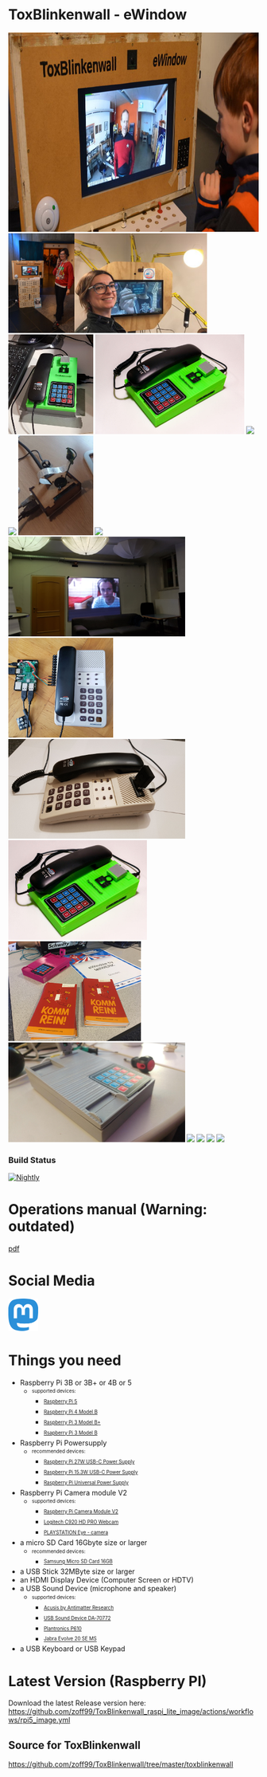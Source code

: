 <H1>ToxBlinkenwall - eWindow</H1>
<p align="left">
<img height="400" src="https://raw.githubusercontent.com/zoff99/ToxBlinkenwall_raspi_lite_image/_images_/images/tiww_prof_slim.jpg"></img><br>
<img height="200" src="https://raw.githubusercontent.com/zoff99/ToxBlinkenwall_raspi_lite_image/_images_/images/aaa1.JPG"></img><img height="200" src="https://raw.githubusercontent.com/zoff99/ToxBlinkenwall_raspi_lite_image/_images_/images/bbb1.jpg"></img><img height="200" src="https://raw.githubusercontent.com/zoff99/ToxBlinkenwall_raspi_lite_image/_images_/images/ccc1.jpg"></img>
<img height="200" src="https://raw.githubusercontent.com/zoff99/ToxBlinkenwall_raspi_lite_image/_images_/images/DSC07751.jpg"></img>
<img height="200" src="https://raw.githubusercontent.com/zoff99/ToxBlinkenwall_raspi_lite_image/_images_/images/DSC_2032.JPG"></img>
<img height="200" src="https://raw.githubusercontent.com/zoff99/ToxBlinkenwall_raspi_lite_image/_images_/images/DSC_2116.JPG"></img>
<img height="200" src="https://raw.githubusercontent.com/zoff99/ToxBlinkenwall_raspi_lite_image/_images_/images/mobile_tbw.png"></img>
<img height="200" src="https://raw.githubusercontent.com/zoff99/ToxBlinkenwall_raspi_lite_image/_images_/images/tbw_less_100_euro.png"></img>
<img height="200" src="https://raw.githubusercontent.com/zoff99/ToxBlinkenwall_raspi_lite_image/_images_/images/tbw_metalab.png"></img>
<img height="200" src="https://raw.githubusercontent.com/zoff99/ToxBlinkenwall_raspi_lite_image/_images_/images/tphone1a.png"></img>
<img height="200" src="https://raw.githubusercontent.com/zoff99/ToxBlinkenwall_raspi_lite_image/_images_/images/tphone1b.png"></img>
<img height="200" src="https://raw.githubusercontent.com/zoff99/ToxBlinkenwall_raspi_lite_image/_images_/images/tphone2_1.png"></img>
<img height="200" src="https://raw.githubusercontent.com/zoff99/ToxBlinkenwall_raspi_lite_image/_images_/images/tphone_mobile_3.jpg"></img>
<img height="200" src="https://raw.githubusercontent.com/zoff99/ToxBlinkenwall_raspi_lite_image/_images_/images/tphone_mobile_4.jpg"></img>
<img height="200" src="https://raw.githubusercontent.com/zoff99/ToxBlinkenwall_raspi_lite_image/_images_/images/tphonez_a.png"></img>
<img height="300" src="https://raw.githubusercontent.com/zoff99/ToxBlinkenwall_raspi_lite_image/_images_/images/tphonez_b.png"></img>
<img height="300" src="https://raw.githubusercontent.com/zoff99/ToxBlinkenwall_raspi_lite_image/_images_/images/tphonez_variety.png"></img>
<img width="200" src="https://raw.githubusercontent.com/zoff99/ToxBlinkenwall_raspi_lite_image/_images_/images/tphone_mobile_crt_5.jpg"></img>





</p>

### Build Status

[![Nightly](https://github.com/zoff99/ToxBlinkenwall_raspi_lite_image/actions/workflows/rpi5_image.yml/badge.svg)](https://github.com/zoff99/ToxBlinkenwall_raspi_lite_image/actions/workflows/rpi5_image.yml)<br>

# Operations manual (Warning: outdated)
[pdf](https://github.com/zoff99/ToxBlinkenwall_raspi_lite_image/raw/master/doc/ops01.pdf)

# Social Media

[<img width="60" src="https://raw.githubusercontent.com/zoff99/ToxBlinkenwall_raspi_lite_image/_images_/images/mastodon.png"></img>](https://chaos.social/@ToxBlinkenwall)

# Things you need

- Raspberry Pi 3B or 3B+ or 4B or 5
    + <sub><sup>supported devices:</sup></sub>
        - <sub><sup>[Raspberry Pi 5](https://www.raspberrypi.com/products/raspberry-pi-5/)</sup></sub>
        - <sub><sup>[Raspberry Pi 4 Model B](https://www.raspberrypi.org/products/raspberry-pi-4-model-b/)</sup></sub>
        - <sub><sup>[Raspberry Pi 3 Model B+](https://www.raspberrypi.org/products/raspberry-pi-3-model-b-plus/)</sup></sub>
        - <sub><sup>[Rsapberry Pi 3 Model B](https://www.raspberrypi.org/products/raspberry-pi-3-model-b/)</sup></sub>
- Raspberry Pi Powersupply
    + <sub><sup>recommended devices:</sup></sub>
        - <sub><sup>[Raspberry Pi 27W USB-C Power Supply](https://www.raspberrypi.com/products/27w-power-supply/)</sup></sub>
        - <sub><sup>[Raspberry Pi 15.3W USB-C Power Supply](https://www.raspberrypi.org/products/type-c-power-supply/)</sup></sub>
        - <sub><sup>[Raspberry Pi Universal Power Supply](https://www.raspberrypi.org/products/raspberry-pi-universal-power-supply/)</sup></sub>
- Raspberry Pi Camera module V2
    + <sub><sup>supported devices:</sup></sub>
        - <sub><sup>[Raspberry Pi Camera Module V2](https://www.raspberrypi.org/products/camera-module-v2/)</sup></sub>
        - <sub><sup>[Logitech C920 HD PRO Webcam](https://www.amazon.de/gp/product/B006A2Q81M)</sup>
        - <sub><sup>[PLAYSTATION Eye - camera](https://www.amazon.de/Playstation-PS3-eyetoy-Kamera-Großpackung/dp/B00LME2JGQ)</sup></sub>
- a micro SD Card 16Gbyte size or larger
    + <sub><sup>recommended devices:</sup></sub>
        - <sub><sup>[Samsung Micro SD Card 16GB](https://www.amazon.de/Samsung-Micro-Class-Speicherkarte-Adapter/dp/B06XFSZGCC/)</sup></sub>
- a USB Stick 32MByte size or larger
- an HDMI Display Device (Computer Screen or HDTV)
- a USB Sound Device (microphone and speaker)
    + <sub><sup>supported devices:</sup></sub>
        - <sub><sup>[Acusis by Antimatter Research](https://www.crowdsupply.com/antimatter-research/acusis)</sup></sub>
        - <sub><sup>[USB Sound Device DA-70772](https://www.amazon.de/gp/product/B000FIH4FQ)</sup></sub>
        - <sub><sup>[Plantronics P610](https://www.amazon.de/gp/product/B00SLP4VQK)</sup></sub>
        - <sub><sup>[Jabra Evolve 20 SE MS](https://www.amazon.de/gp/product/B00OD74Q2Y)</sup></sub>
- a USB Keyboard or USB Keypad


# Latest Version (Raspberry PI)

Download the latest Release version here:
https://github.com/zoff99/ToxBlinkenwall_raspi_lite_image/actions/workflows/rpi5_image.yml

## Source for ToxBlinkenwall

https://github.com/zoff99/ToxBlinkenwall/tree/master/toxblinkenwall

